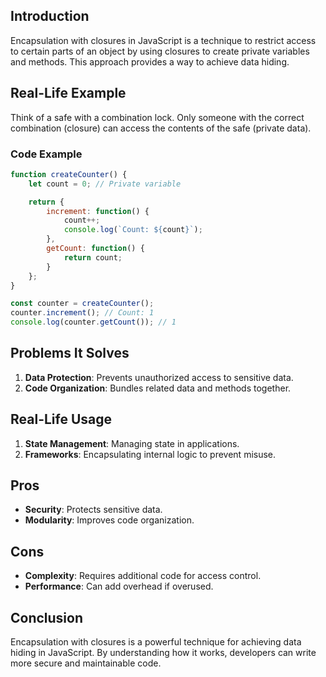 ## Introduction
Encapsulation with closures in JavaScript is a technique to restrict access to certain parts of an object by using closures to create private variables and methods. This approach provides a way to achieve data hiding.

## Real-Life Example
Think of a safe with a combination lock. Only someone with the correct combination (closure) can access the contents of the safe (private data).

### Code Example
```javascript
function createCounter() {
    let count = 0; // Private variable

    return {
        increment: function() {
            count++;
            console.log(`Count: ${count}`);
        },
        getCount: function() {
            return count;
        }
    };
}

const counter = createCounter();
counter.increment(); // Count: 1
console.log(counter.getCount()); // 1
```

## Problems It Solves
1. **Data Protection**: Prevents unauthorized access to sensitive data.
2. **Code Organization**: Bundles related data and methods together.

## Real-Life Usage
1. **State Management**: Managing state in applications.
2. **Frameworks**: Encapsulating internal logic to prevent misuse.

## Pros
- **Security**: Protects sensitive data.
- **Modularity**: Improves code organization.

## Cons
- **Complexity**: Requires additional code for access control.
- **Performance**: Can add overhead if overused.

## Conclusion
Encapsulation with closures is a powerful technique for achieving data hiding in JavaScript. By understanding how it works, developers can write more secure and maintainable code.
